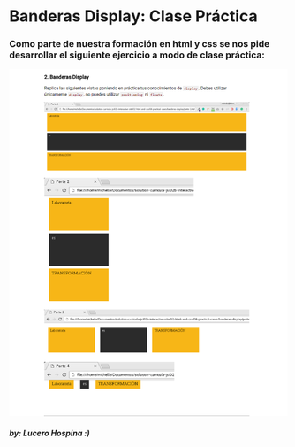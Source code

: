 # Banderas Display: Clase Práctica
### Como parte de nuestra formación en html y css se nos pide desarrollar el siguiente ejercicio a modo de clase práctica:


![sin titulo](assets/images/banderasdisplay.PNG)

                      
                      
                      
                      
#####              by: _Lucero Hospina_ :)